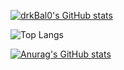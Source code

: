 [![drkBal0's GitHub stats](https://github-readme-stats.vercel.app/api?username=drkBal0)](https://github.com/drkBal0/github-readme-stats)

![Top Langs](https://github-readme-stats-three-psi-74.vercel.app/api?username=drkbal0&layout=compact/top-langs/)


[![Anurag's GitHub stats](https://github-readme-stats-three-psi-74.vercel.app/api?username=drkbal0)](https://github.com/drkbal0/github-readme-stats)
